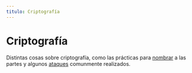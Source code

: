 ```yaml
---
titulo: Criptografía
---
```


Criptografía
============

Distintas cosas sobre criptografía, como las prácticas para [nombrar] a las partes y algunos [ataques] comunmente realizados.

[nombrar]: nombres/
[ataques]: ataques/
